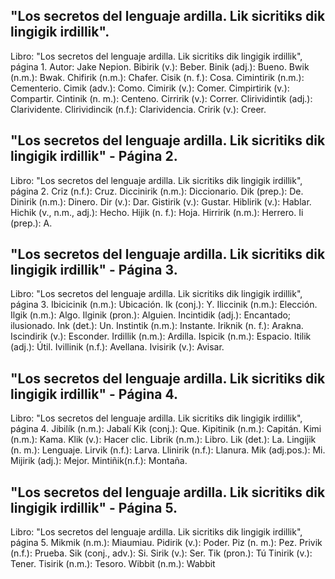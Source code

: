 ## "Los secretos del lenguaje ardilla. Lik sicritiks dik lingigik irdillik".
Libro: "Los secretos del lenguaje ardilla. Lik sicritiks dik lingigik irdillik", página 1.
Autor: Jake Nepion.
Bibirik (v.): Beber.
Binik (adj.): Bueno.
Bwik (n.m.): Bwak.
Chifirik (n.m.): Chafer.
Cisik (n. f.): Cosa.
Cimintirik (n.m.): Cementerio.
Cimik (adv.): Como.
Cimirik (v.): Comer.
Cimpirtirik (v.): Compartir.
Cintinik (n. m.): Centeno.
Cirririk (v.): Correr.
Clirividintik (adj.): Clarividente.
Clirividincik (n.f.): Clarividencia.
Cririk (v.): Creer.

## "Los secretos del lenguaje ardilla. Lik sicritiks dik lingigik irdillik" - Página 2.
Libro: "Los secretos del lenguaje ardilla. Lik sicritiks dik lingigik irdillik", página 2.
Criz (n.f.): Cruz.
Diccinirik (n.m.): Diccionario.
Dik (prep.): De.
Dinirik (n.m.): Dinero.
Dir (v.): Dar.
Gistirik (v.): Gustar.
Hiblirik (v.): Hablar.
Hichik (v., n.m., adj.): Hecho.
Hijik (n. f.): Hoja.
Hirririk (n.m.): Herrero.
Ii (prep.): A.

## "Los secretos del lenguaje ardilla. Lik sicritiks dik lingigik irdillik" - Página 3.
Libro: "Los secretos del lenguaje ardilla. Lik sicritiks dik lingigik irdillik", página 3.
Ibicicinik (n.m.): Ubicación.
Ik (conj.): Y.
Iliccinik (n.m.): Elección.
Ilgik (n.m.): Algo.
Ilginik (pron.): Alguien.
Incintidik (adj.): Encantado; ilusionado.
Ink (det.): Un.
Instintik (n.m.): Instante.
Iriknik (n. f.): Arakna.
Iscindirik (v.): Esconder.
Irdillik (n.m.): Ardilla.
Ispicik (n.m.): Espacio.
Itilik (adj.): Útil.
Ivillinik (n.f.): Avellana.
Ivisirik (v.): Avisar.

## "Los secretos del lenguaje ardilla. Lik sicritiks dik lingigik irdillik" - Página 4.
Libro: "Los secretos del lenguaje ardilla. Lik sicritiks dik lingigik irdillik", página 4.
Jibilík (n.m.): Jabalí
Kik (conj.): Que.
Kipitinik (n.m.): Capitán.
Kimi (n.m.): Kama.
Klik (v.): Hacer clic.
Librik (n.m.): Libro.
Lik (det.): La.
Lingijik (n. m.): Lenguaje.
Lirvik (n.f.): Larva.
Llinirik (n.f.): Llanura.
Mik (adj.pos.): Mi.
Mijirik (adj.): Mejor.
Mintiñik(n.f.): Montaña.

## "Los secretos del lenguaje ardilla. Lik sicritiks dik lingigik irdillik" - Página 5.
Libro: "Los secretos del lenguaje ardilla. Lik sicritiks dik lingigik irdillik", página 5.
Mikmik (n.m.): Miaumiau.
Pidirik (v.): Poder.
Piz (n. m.): Pez.
Privik (n.f.): Prueba.
Sik (conj., adv.): Si.
Sirik (v.): Ser.
Tik (pron.): Tú
Tinirik (v.): Tener.
Tisirik (n.m.): Tesoro.
Wibbit (n.m.): Wabbit